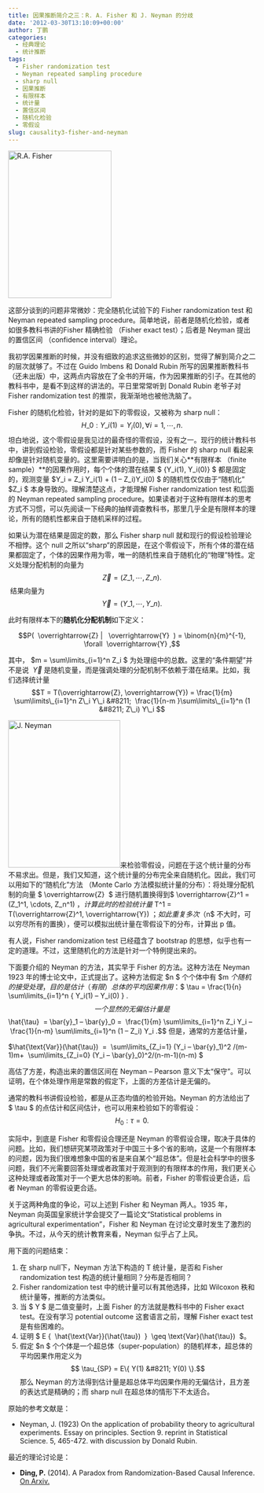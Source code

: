 ```yaml
---
title: 因果推断简介之三：R. A. Fisher 和 J. Neyman 的分歧
date: '2012-03-30T13:10:09+00:00'
author: 丁鹏
categories:
  - 经典理论
  - 统计推断
tags:
  - Fisher randomization test
  - Neyman repeated sampling procedure
  - sharp null
  - 因果推断
  - 有限样本
  - 统计量
  - 置信区间
  - 随机化检验
  - 零假设
slug: causality3-fisher-and-neyman
---
```


[<img class="alignleft size-medium wp-image-5263" src="http://cos.name/wp-content/uploads/2012/03/R.A.-Fisher-210x300.jpg" alt="R.A. Fisher" width="210" height="300" srcset="http://cos.name/wp-content/uploads/2012/03/R.A.-Fisher-210x300.jpg 210w, http://cos.name/wp-content/uploads/2012/03/R.A.-Fisher-351x500.jpg 351w, http://cos.name/wp-content/uploads/2012/03/R.A.-Fisher.jpg 562w" sizes="(max-width: 210px) 100vw, 210px" />](http://cos.name/wp-content/uploads/2012/03/R.A.-Fisher.jpg)
  
这部分谈到的问题非常微妙：完全随机化试验下的 Fisher randomization test 和 Neyman repeated sampling procedure。简单地说，前者是随机化检验，或者如很多教科书讲的Fisher 精确检验 （Fisher exact test）；后者是 Neyman 提出的置信区间 （confidence interval）理论。

我初学因果推断的时候，并没有细致的追求这些微妙的区别，觉得了解到简介之二的层次就够了。不过在 Guido Imbens 和 Donald Rubin 所写的因果推断教科书（还未出版）中，这两点内容放在了全书的开端，作为因果推断的引子。在其他的教科书中，是看不到这样的讲法的。平日里常常听到 Donald Rubin 老爷子对 Fisher randomization test 的推崇，我渐渐地也被他洗脑了。

Fisher 的随机化检验，针对的是如下的零假设，又被称为 sharp null：  $$H\_0 : Y\_i(1) = Y_i(0), \forall i = 1,\cdots,n.$$ 坦白地说，这个零假设是我见过的最奇怪的零假设，没有之一。现行的统计教科书中，讲到假设检验，零假设都是针对某些参数的，而 Fisher 的 sharp null 看起来却像是针对随机变量的。这里需要讲明白的是，当我们关心**有限样本 （finite sample）**的因果作用时，每个个体的潜在结果 $ \{Y\_i(1), Y\_i(0)\} $ 都是固定的，观测变量 $Y\_i = Z\_i Y\_i(1) + (1 &#8211; Z\_i)Y\_i(0) $ 的随机性仅仅由于“随机化” $Z\_i $ 本身导致的。理解清楚这点，才能理解 Fisher randomization test 和后面的 Neyman repeated sampling procedure。如果读者对于这种有限样本的思考方式不习惯，可以先阅读一下经典的抽样调查教科书，那里几乎全是有限样本的理论，所有的随机性都来自于随机采样的过程。

如果认为潜在结果是固定的数，那么 Fisher sharp null 就和现行的假设检验理论不相悖。这个 null 之所以“sharp”的原因是，在这个零假设下，所有个体的潜在结果都固定了，个体的因果作用为零，唯一的随机性来自于随机化的“物理”特性。定义处理分配机制的向量为 $$ \overrightarrow{Z} = (Z\_1, \cdots, Z\_n).$$  结果向量为 $$\overrightarrow{Y} = (Y\_1, \cdots, Y\_n).$$

此时有限样本下的**随机化分配机制**如下定义：

$$P(  \overrightarrow{Z} |   \overrightarrow{Y}  ) = \binom{n}{m}^{-1}, \forall  \overrightarrow{Y} ,$$

其中， $m = \sum\limits\_{i=1}^n Z\_i $ 为处理组中的总数。这里的“条件期望”并不是说  $ \overrightarrow{Y}  $ 是随机变量，而是强调处理的分配机制不依赖于潜在结果。比如，我们选择统计量 $$T = T(\overrightarrow{Z}, \overrightarrow{Y}) = \frac{1}{m} \sum\limits\_{i=1}^n Z\_i Y\_i &#8211;  \frac{1}{n-m }\sum\limits\_{i=1}^n (1 &#8211; Z\_i) Y\_i $$
  
[<img class="alignright size-medium wp-image-5264" src="http://cos.name/wp-content/uploads/2012/03/J.-Neyman-228x300.jpg" alt="J. Neyman" width="228" height="300" srcset="http://cos.name/wp-content/uploads/2012/03/J.-Neyman-228x300.jpg 228w, http://cos.name/wp-content/uploads/2012/03/J.-Neyman.jpg 380w" sizes="(max-width: 228px) 100vw, 228px" />](http://cos.name/wp-content/uploads/2012/03/J.-Neyman.jpg)来检验零假设，问题在于这个统计量的分布不易求出。但是，我们又知道，这个统计量的分布完全来自随机化。因此，我们可以用如下的“随机化”方法 （Monte Carlo 方法模拟统计量的分布）：将处理分配机制的向量 $ \overrightarrow{Z}  $ 进行随机置换得到$ \overrightarrow{Z}^1 = (Z\_1^1, \cdots, Z\_n^1) $，计算此时的检验统计量 $ T^1 = T(\overrightarrow{Z}^1, \overrightarrow{Y}) $；如此重复多次（$n$ 不大时，可以穷尽所有的置换），便可以模拟出统计量在零假设下的分布，计算出 p 值。

有人说，Fisher randomization test 已经蕴含了 bootstrap 的思想，似乎也有一定的道理。不过，这里随机化的方法是针对一个特例提出来的。

下面要介绍的 Neyman 的方法，其实早于 Fisher 的方法。这种方法在 Neyman 1923 年的博士论文中，正式提出了。这种方法假定 $n $ 个个体中有 $m $个随机的接受处理，目的是估计（有限）总体的平均因果作用：$$ \tau = \frac{1}{n} \sum\limits\_{i=1}^n \{ Y\_i(1) &#8211; Y\_i(0) \} .$$ 一个显然的无偏估计量是  $$\hat{\tau}  = \bar{y}\_1 &#8211; \bar{y}\_0 =  \frac{1}{m} \sum\limits\_{i=1}^n Z\_i Y\_i &#8211;  \frac{1}{n-m} \sum\limits\_{i=1}^n (1 &#8211; Z\_i) Y_i .$$ 但是，通常的方差估计量，

$\hat{\text{Var}}(\hat{\tau})  =  \sum\limits\_{Z\_i=1} (Y\_i &#8211; \bar{y}\_1)^2 /(m-1)m+  \sum\limits\_{Z\_i=0} (Y\_i &#8211; \bar{y}\_0)^2/(n-m-1)(n-m) $

高估了方差，构造出来的置信区间在 Neyman &#8211; Pearson 意义下太“保守”。可以证明，在个体处理作用是常数的假定下，上面的方差估计是无偏的。

通常的教科书讲假设检验，都是从正态均值的检验开始。Neyman 的方法给出了 $ \tau $ 的点估计和区间估计，也可以用来检验如下的零假设：$$H_0:  \tau = 0.$$

实际中，到底是 Fisher 和零假设合理还是 Neyman 的零假设合理，取决于具体的问题。比如，我们想研究某项政策对于中国三十多个省的影响，这是一个有限样本的问题，因为我们很难想象中国的省是来自某个“超总体”。但是社会科学中的很多问题，我们不光需要回答处理或者政策对于观测到的有限样本的作用，我们更关心这种处理或者政策对于一个更大总体的影响。前者，Fisher 的零假设更合适，后者 Neyman 的零假设更合适。

关于这两种角度的争论，可以上述到 Fisher 和 Neyman 两人。1935 年，Neyman 向英国皇家统计学会提交了一篇论文“Statistical problems in agricultural experimentation”，Fisher 和 Neyman 在讨论文章时发生了激烈的争执。不过，从今天的统计教育来看，Neyman 似乎占了上风。

用下面的问题结束：

  1. 在 sharp null下，Neyman 方法下构造的 T 统计量，是否和 Fisher randomization test 构造的统计量相同？分布是否相同？
  2. Fisher randomization test 中的统计量可以有其他选择，比如 Wilcoxon 秩和统计量等，推断的方法类似。
  3. 当 $ Y $ 是二值变量时，上面 Fisher 的方法就是教科书中的 Fisher exact test。在没有学习 potential outcome 这套语言之前，理解 Fisher exact test 是有些困难的。
  4. 证明 $ E \{  \hat{\text{Var}}(\hat{\tau})  \}  \geq \text{Var}(\hat{\tau})  $。
  5. 假定 $n $ 个个体是一个超总体（super-population）的随机样本，超总体的平均因果作用定义为 $$ \tau_{SP} = E\{ Y(1) &#8211; Y(0) \}.$$ 那么 Neyman 的方法得到估计量是超总体平均因果作用的无偏估计，且方差的表达式是精确的；而 sharp null 在超总体的情形下不太适合。

<div>
</div>

<div>
</div>

<div>
  原始的参考文献是：
</div>

<div>
  <ul>
    <li>
      Neyman, J. (1923) On the application of probability theory to agricultural experiments. Essay on principles. Section 9. reprint in Statistical Science. 5, 465-472. with discussion by Donald Rubin.
    </li>
  </ul>
  
  <p>
    最近的理论讨论是：
  </p>
  
  <ul>
    <li>
      <b style="color: #141414">Ding, P.</b><span style="color: #141414"> (2014). </span>A Paradox from Randomization-Based Causal Inference<span style="color: #141414">. <a href="http://arxiv.org/abs/1402.0142" target="_blank">On Arxiv.</a></span>
    </li>
  </ul>
</div>

<div>
</div>

&nbsp;
